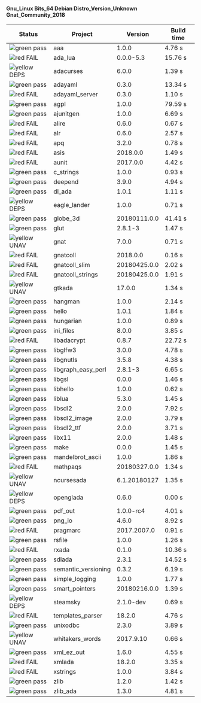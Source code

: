 #### Gnu_Linux Bits_64 Debian Distro_Version_Unknown Gnat_Community_2018

| Status | Project | Version | Build time |
| --- | --- | --- | --- |
|![green](https://placehold.it/8/00aa00/000000?text=+) pass | aaa | 1.0.0 |  4.76 s |
|![red](https://placehold.it/8/ff0000/000000?text=+) FAIL | ada_lua | 0.0.0-5.3 |  15.76 s |
|![yellow](https://placehold.it/8/ffbb00/000000?text=+) DEPS | adacurses | 6.0.0 |  1.39 s |
|![green](https://placehold.it/8/00aa00/000000?text=+) pass | adayaml | 0.3.0 |  13.34 s |
|![red](https://placehold.it/8/ff0000/000000?text=+) FAIL | adayaml_server | 0.3.0 |  1.10 s |
|![green](https://placehold.it/8/00aa00/000000?text=+) pass | agpl | 1.0.0 |  79.59 s |
|![green](https://placehold.it/8/00aa00/000000?text=+) pass | ajunitgen | 1.0.0 |  6.69 s |
|![red](https://placehold.it/8/ff0000/000000?text=+) FAIL | alire | 0.6.0 |  0.67 s |
|![red](https://placehold.it/8/ff0000/000000?text=+) FAIL | alr | 0.6.0 |  2.57 s |
|![red](https://placehold.it/8/ff0000/000000?text=+) FAIL | apq | 3.2.0 |  0.78 s |
|![red](https://placehold.it/8/ff0000/000000?text=+) FAIL | asis | 2018.0.0 |  1.49 s |
|![red](https://placehold.it/8/ff0000/000000?text=+) FAIL | aunit | 2017.0.0 |  4.42 s |
|![green](https://placehold.it/8/00aa00/000000?text=+) pass | c_strings | 1.0.0 |  0.93 s |
|![green](https://placehold.it/8/00aa00/000000?text=+) pass | deepend | 3.9.0 |  4.94 s |
|![green](https://placehold.it/8/00aa00/000000?text=+) pass | dl_ada | 1.0.1 |  1.11 s |
|![yellow](https://placehold.it/8/ffbb00/000000?text=+) DEPS | eagle_lander | 1.0.0 |  0.71 s |
|![green](https://placehold.it/8/00aa00/000000?text=+) pass | globe_3d | 20180111.0.0 |  41.41 s |
|![green](https://placehold.it/8/00aa00/000000?text=+) pass | glut | 2.8.1-3 |  1.47 s |
|![yellow](https://placehold.it/8/ffbb00/000000?text=+) UNAV | gnat | 7.0.0 |  0.71 s |
|![red](https://placehold.it/8/ff0000/000000?text=+) FAIL | gnatcoll | 2018.0.0 |  0.16 s |
|![red](https://placehold.it/8/ff0000/000000?text=+) FAIL | gnatcoll_slim | 20180425.0.0 |  2.02 s |
|![red](https://placehold.it/8/ff0000/000000?text=+) FAIL | gnatcoll_strings | 20180425.0.0 |  1.91 s |
|![yellow](https://placehold.it/8/ffbb00/000000?text=+) UNAV | gtkada | 17.0.0 |  1.34 s |
|![green](https://placehold.it/8/00aa00/000000?text=+) pass | hangman | 1.0.0 |  2.14 s |
|![green](https://placehold.it/8/00aa00/000000?text=+) pass | hello | 1.0.1 |  1.84 s |
|![green](https://placehold.it/8/00aa00/000000?text=+) pass | hungarian | 1.0.0 |  0.89 s |
|![green](https://placehold.it/8/00aa00/000000?text=+) pass | ini_files | 8.0.0 |  3.85 s |
|![red](https://placehold.it/8/ff0000/000000?text=+) FAIL | libadacrypt | 0.8.7 |  22.72 s |
|![green](https://placehold.it/8/00aa00/000000?text=+) pass | libglfw3 | 3.0.0 |  4.78 s |
|![green](https://placehold.it/8/00aa00/000000?text=+) pass | libgnutls | 3.5.8 |  4.38 s |
|![green](https://placehold.it/8/00aa00/000000?text=+) pass | libgraph_easy_perl | 2.8.1-3 |  6.65 s |
|![green](https://placehold.it/8/00aa00/000000?text=+) pass | libgsl | 0.0.0 |  1.46 s |
|![green](https://placehold.it/8/00aa00/000000?text=+) pass | libhello | 1.0.0 |  0.62 s |
|![green](https://placehold.it/8/00aa00/000000?text=+) pass | liblua | 5.3.0 |  1.45 s |
|![green](https://placehold.it/8/00aa00/000000?text=+) pass | libsdl2 | 2.0.0 |  7.92 s |
|![green](https://placehold.it/8/00aa00/000000?text=+) pass | libsdl2_image | 2.0.0 |  3.79 s |
|![green](https://placehold.it/8/00aa00/000000?text=+) pass | libsdl2_ttf | 2.0.0 |  3.71 s |
|![green](https://placehold.it/8/00aa00/000000?text=+) pass | libx11 | 2.0.0 |  1.48 s |
|![green](https://placehold.it/8/00aa00/000000?text=+) pass | make | 0.0.0 |  1.45 s |
|![green](https://placehold.it/8/00aa00/000000?text=+) pass | mandelbrot_ascii | 1.0.0 |  1.86 s |
|![red](https://placehold.it/8/ff0000/000000?text=+) FAIL | mathpaqs | 20180327.0.0 |  1.34 s |
|![yellow](https://placehold.it/8/ffbb00/000000?text=+) UNAV | ncursesada | 6.1.20180127 |  1.35 s |
|![yellow](https://placehold.it/8/ffbb00/000000?text=+) DEPS | openglada | 0.6.0 |  0.00 s |
|![green](https://placehold.it/8/00aa00/000000?text=+) pass | pdf_out | 1.0.0-rc4 |  4.01 s |
|![green](https://placehold.it/8/00aa00/000000?text=+) pass | png_io | 4.6.0 |  8.92 s |
|![red](https://placehold.it/8/ff0000/000000?text=+) FAIL | pragmarc | 2017.2007.0 |  0.91 s |
|![green](https://placehold.it/8/00aa00/000000?text=+) pass | rsfile | 1.0.0 |  1.26 s |
|![red](https://placehold.it/8/ff0000/000000?text=+) FAIL | rxada | 0.1.0 |  10.36 s |
|![green](https://placehold.it/8/00aa00/000000?text=+) pass | sdlada | 2.3.1 |  14.52 s |
|![green](https://placehold.it/8/00aa00/000000?text=+) pass | semantic_versioning | 0.3.2 |  6.19 s |
|![green](https://placehold.it/8/00aa00/000000?text=+) pass | simple_logging | 1.0.0 |  1.77 s |
|![green](https://placehold.it/8/00aa00/000000?text=+) pass | smart_pointers | 20180216.0.0 |  1.39 s |
|![yellow](https://placehold.it/8/ffbb00/000000?text=+) DEPS | steamsky | 2.1.0-dev |  0.69 s |
|![red](https://placehold.it/8/ff0000/000000?text=+) FAIL | templates_parser | 18.2.0 |  4.76 s |
|![green](https://placehold.it/8/00aa00/000000?text=+) pass | unixodbc | 2.3.0 |  3.89 s |
|![yellow](https://placehold.it/8/ffbb00/000000?text=+) UNAV | whitakers_words | 2017.9.10 |  0.66 s |
|![green](https://placehold.it/8/00aa00/000000?text=+) pass | xml_ez_out | 1.6.0 |  4.55 s |
|![red](https://placehold.it/8/ff0000/000000?text=+) FAIL | xmlada | 18.2.0 |  3.35 s |
|![red](https://placehold.it/8/ff0000/000000?text=+) FAIL | xstrings | 1.0.0 |  3.84 s |
|![green](https://placehold.it/8/00aa00/000000?text=+) pass | zlib | 1.2.0 |  1.42 s |
|![green](https://placehold.it/8/00aa00/000000?text=+) pass | zlib_ada | 1.3.0 |  4.81 s |
